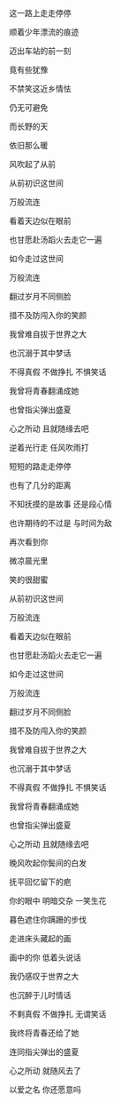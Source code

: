 这一路上走走停停

顺着少年漂流的痕迹

迈出车站的前一刻

竟有些犹豫

不禁笑这近乡情怯

仍无可避免

而长野的天

依旧那么暖

风吹起了从前

从前初识这世间

万般流连

看着天边似在眼前

也甘愿赴汤蹈火去走它一遍

如今走过这世间

万般流连

翻过岁月不同侧脸

措不及防闯入你的笑颜

我曾难自拔于世界之大

也沉溺于其中梦话

不得真假 不做挣扎 不惧笑话

我曾将青春翻涌成她

也曾指尖弹出盛夏

心之所动 且就随缘去吧

逆着光行走 任风吹雨打

短短的路走走停停

也有了几分的距离

不知抚摸的是故事 还是段心情

也许期待的不过是 与时间为敌

再次看到你

微凉晨光里

笑的很甜蜜

从前初识这世间

万般流连

看着天边似在眼前

也甘愿赴汤蹈火去走它一遍

如今走过这世间

万般流连

翻过岁月不同侧脸

措不及防闯入你的笑颜

我曾难自拔于世界之大

也沉溺于其中梦话

不得真假 不做挣扎 不惧笑话

我曾将青春翻涌成她

也曾指尖弹出盛夏

心之所动 且就随缘去吧

晚风吹起你鬓间的白发

抚平回忆留下的疤

你的眼中 明暗交杂 一笑生花

暮色遮住你蹒跚的步伐

走进床头藏起的画

画中的你 低着头说话

我仍感叹于世界之大

也沉醉于儿时情话

不剩真假 不做挣扎 无谓笑话

我终将青春还给了她

连同指尖弹出的盛夏

心之所动 就随风去了

以爱之名 你还愿意吗